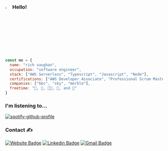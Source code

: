 ### <img src="https://raw.githubusercontent.com/aemmadi/aemmadi/master/wave.gif" width="3.75%"> Hello!

```javascript
const me = {
  name: "rich vaughan",
  occupation: "software engineer",
  stack: ["AWS Serverless", "Typescript", "Javascript", "Node"],
  certifications: ["AWS Developer Associate", "Professional Scrum Master I", "Professional Scrum Product Owner I"],
  companies: ["bbc", "sky", "merkle"],
  freetime: "🎿, 🎵, 👨‍💻, 🎸, and 🐶"
}
```

### I'm listening to...

[![spotify-github-profile](https://spotify-github-profile.vercel.app/api/view?uid=rvaughan&cover_image=true&theme=default)]()

### Contact ✍️

[![Website Badge](https://img.shields.io/badge/-richvaughan.co.uk-3a4660?style=flat&logo=apple-music&logoColor=white&link=https://www.richvaughan.co.uk)](https://www.richvaughan.co.uk) [![Linkedin Badge](https://img.shields.io/badge/-rich--vaughan-0077B5?style=flat&logo=Linkedin&logoColor=white&link=https://www.linkedin.com/in/rich-vaughan/)](https://www.linkedin.com/in/rich-vaughan/) [![Gmail Badge](https://img.shields.io/badge/-richard.vaughan16@btinternet.com-d14836?style=flat&logo=Gmail&logoColor=white&link=mailto:richard.vaughan16@btinternet.com)](mailto:richard.vaughan16@btinternet.com)
